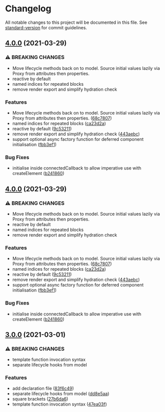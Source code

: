 # Changelog

All notable changes to this project will be documented in this file. See [standard-version](https://github.com/conventional-changelog/standard-version) for commit guidelines.

## [4.0.0](https://github.com/defx/synergy/compare/v3.0.2...v4.0.0) (2021-03-29)


### ⚠ BREAKING CHANGES

* Move lifecycle methods back on to model. Source initial values lazily via Proxy from attributes then properties.
* reactive by default
* named indices for repeated blocks
* remove render export and simplify hydration check

### Features

* Move lifecycle methods back on to model. Source initial values lazily via Proxy from attributes then properties. ([68c7807](https://github.com/defx/synergy/commit/68c7807ffa0b49c2359f2a8fb353cbb720b5d0b3))
* named indices for repeated blocks ([ca23d2a](https://github.com/defx/synergy/commit/ca23d2ac82d59f038ca252df0b4f6975af24b1a0))
* reactive by default ([9c53211](https://github.com/defx/synergy/commit/9c53211fd69194f3d51d6a3ed25b6e553ec78bae))
* remove render export and simplify hydration check ([443aebc](https://github.com/defx/synergy/commit/443aebcea2744c3eb2c235ed1a94b14184b76731))
* support optional async factory function for deferred component initialisation ([fbb3ef1](https://github.com/defx/synergy/commit/fbb3ef1d3497cbb2a63f2d3d889fd82de06cc07e))


### Bug Fixes

* initialise inside connectedCallback to allow imperative use with createElement ([b241860](https://github.com/defx/synergy/commit/b2418609bcc990d5710f9ba7061ebd97ff5feb0d))

## [4.0.0](https://github.com/defx/synergy/compare/v3.0.2...v4.0.0) (2021-03-29)


### ⚠ BREAKING CHANGES

* Move lifecycle methods back on to model. Source initial values lazily via Proxy from attributes then properties.
* reactive by default
* named indices for repeated blocks
* remove render export and simplify hydration check

### Features

* Move lifecycle methods back on to model. Source initial values lazily via Proxy from attributes then properties. ([68c7807](https://github.com/defx/synergy/commit/68c7807ffa0b49c2359f2a8fb353cbb720b5d0b3))
* named indices for repeated blocks ([ca23d2a](https://github.com/defx/synergy/commit/ca23d2ac82d59f038ca252df0b4f6975af24b1a0))
* reactive by default ([9c53211](https://github.com/defx/synergy/commit/9c53211fd69194f3d51d6a3ed25b6e553ec78bae))
* remove render export and simplify hydration check ([443aebc](https://github.com/defx/synergy/commit/443aebcea2744c3eb2c235ed1a94b14184b76731))
* support optional async factory function for deferred component initialisation ([fbb3ef1](https://github.com/defx/synergy/commit/fbb3ef1d3497cbb2a63f2d3d889fd82de06cc07e))


### Bug Fixes

* initialise inside connectedCallback to allow imperative use with createElement ([b241860](https://github.com/defx/synergy/commit/b2418609bcc990d5710f9ba7061ebd97ff5feb0d))

## [3.0.0](https://github.com/defx/synergy/compare/v2.1.5...v3.0.0) (2021-03-01)


### ⚠ BREAKING CHANGES

* template function invocation syntax
* separate lifecycle hooks from model

### Features

* add declaration file ([83f6c49](https://github.com/defx/synergy/commit/83f6c49836f68f8846ecb9bfefa1a7566fa0e6e6))
* separate lifecycle hooks from model ([dd8e5aa](https://github.com/defx/synergy/commit/dd8e5aacb4756635e8e0774032a0317679d07502))
* square brackets ([27b6da6](https://github.com/defx/synergy/commit/27b6da6df8c019ef87bfbee7d771b7c51bfcc7ca))
* template function invocation syntax ([47ea03f](https://github.com/defx/synergy/commit/47ea03fe67b3060340a4394893915852d96bf888))
